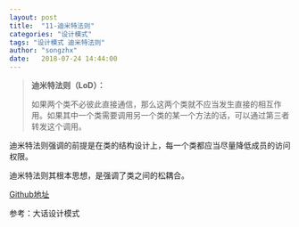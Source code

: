 ```yaml
---
layout: post
title:  "11-迪米特法则"
categories: "设计模式"
tags: "设计模式 迪米特法则"
author: "songzhx"
date:   2018-07-24 14:44:00
---
```


> **迪米特法则（LoD）：**
>
> 如果两个类不必彼此直接通信，那么这两个类就不应当发生直接的相互作用。如果其中一个类需要调用另一个类的某一个方法的话，可以通过第三者转发这个调用。



迪米特法则强调的前提是在类的结构设计上，每一个类都应当尽量降低成员的访问权限。

迪米特法则其根本思想，是强调了类之间的松耦合。



[Github地址](https://github.com/zhenxing914/designpattern/tree/master/src/main/java/designpattern)

参考：大话设计模式
